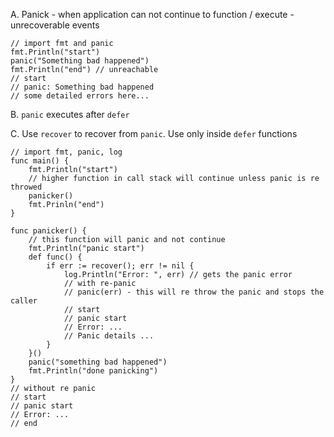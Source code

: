 A. Panick - when application can not continue to function / execute - unrecoverable events

```
// import fmt and panic
fmt.Println("start")
panic("Something bad happened")
fmt.Println("end") // unreachable
// start
// panic: Something bad happened
// some detailed errors here...

```

B. `panic` executes after `defer`

C. Use `recover` to recover from `panic`. Use only inside `defer` functions

```
// import fmt, panic, log
func main() {
    fmt.Println("start")
    // higher function in call stack will continue unless panic is re throwed
    panicker()
    fmt.Prinln("end")
}

func panicker() {
    // this function will panic and not continue
    fmt.Println("panic start")
    def func() {
        if err := recover(); err != nil {
            log.Println("Error: ", err) // gets the panic error
            // with re-panic
            // panic(err) - this will re throw the panic and stops the caller
            // start
            // panic start
            // Error: ...
            // Panic details ...
        }
    }()
    panic("something bad happened")
    fmt.Println("done panicking")
}
// without re panic
// start
// panic start
// Error: ...
// end
```
